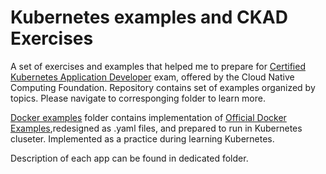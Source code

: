 # Kubernetes examples and CKAD Exercises

A set of exercises and examples that helped me to prepare for [Certified Kubernetes Application Developer](https://www.cncf.io/certification/ckad/) exam, offered by the Cloud Native Computing Foundation.
Repository contains set of examples organized by topics. Please navigate to corresponging folder to learn more.

[Docker examples](./docker-examples) folder contains implementation of [Official Docker Examples](https://github.com/dockersamples),redesigned as .yaml files, and prepared to run in Kubernetes cluseter. Implemented as a practice during learning Kubernetes.

Description of each app can be found in dedicated folder.
